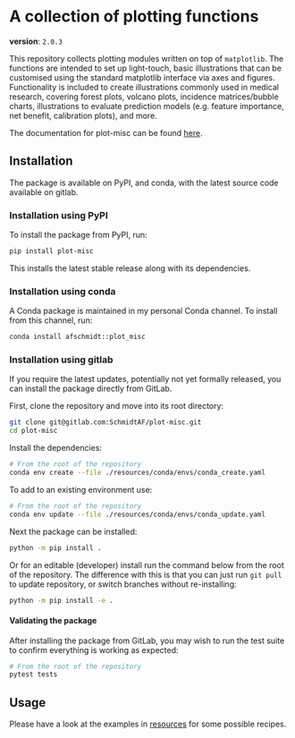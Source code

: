 # A collection of plotting functions
__version__: `2.0.3`

This repository collects plotting modules written on top of `matplotlib`.
The functions are intended to set up light-touch, basic illustrations that
can be customised using the standard matplotlib interface via axes and figures.
Functionality is included to create illustrations commonly used in medical research,
covering forest plots, volcano plots, incidence matrices/bubble charts,
illustrations to evaluate prediction models (e.g. feature importance, net benefit, calibration plots),
and more.

The documentation for plot-misc can be found [here](https://SchmidtAF.gitlab.io/plot-misc/). 

## Installation 
The package is available on PyPI, and conda, with the latest source code 
available on gitlab. 

### Installation using PyPI

To install the package from PyPI, run:

```sh
pip install plot-misc
```

This installs the latest stable release along with its dependencies.

### Installation using conda

A Conda package is maintained in my personal Conda channel.
To install from this channel, run:


```sh
conda install afschmidt::plot_misc
```

### Installation using gitlab

If you require the latest updates, potentially not yet formally released, you can install the package directly from GitLab.

First, clone the repository and move into its root directory:

```sh
git clone git@gitlab.com:SchmidtAF/plot-misc.git
cd plot-misc
```

Install the dependencies:

```sh
# From the root of the repository
conda env create --file ./resources/conda/envs/conda_create.yaml
```

To add to an existing environment use:

```sh
# From the root of the repository
conda env update --file ./resources/conda/envs/conda_update.yaml
```

Next the package can be installed: 

```sh
python -m pip install .
```

Or for an editable (developer) install run the command below from the 
root of the repository.
The difference with this is that you can just run `git pull` to 
update repository, or switch branches without re-installing:

```sh
python -m pip install -e .

```

#### Validating the package

After installing the package from GitLab, you may wish to run the test
suite to confirm everything is working as expected:

```sh
# From the root of the repository
pytest tests
```

## Usage

Please have a look at the examples in 
[resources](https://gitlab.com/SchmidtAF/plot-misc/-/tree/master/resources/examples)
for some possible recipes. 

